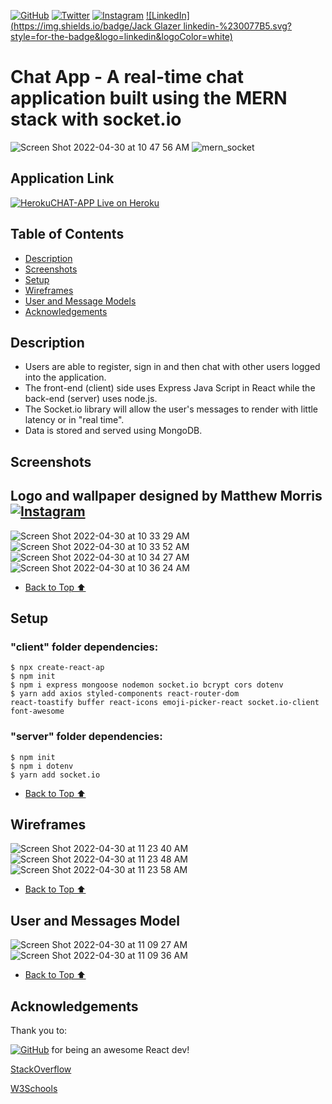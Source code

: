 [![GitHub](https://img.shields.io/badge/jackrobert0220-%23121011.svg?style=for-the-badge&logo=github&logoColor=white)](https://www.github.com/jackrobert0220)
[![Twitter](https://img.shields.io/badge/<jackglazzzer>-%231DA1F2.svg?style=for-the-badge&logo=Twitter&logoColor=white)](https://www.twitter.com/jackglazzzer)
[![Instagram](https://img.shields.io/badge/<jackglazzzer>-%23E4405F.svg?style=for-the-badge&logo=Instagram&logoColor=white)](https://www.instagram.com/jackglazzzer)
[![LinkedIn](https://img.shields.io/badge/Jack Glazer linkedin-%230077B5.svg?style=for-the-badge&logo=linkedin&logoColor=white)](https://www.linkedin.com/in/jack-glazer)

# Chat App - A real-time chat application built using the MERN stack with socket.io

![Screen Shot 2022-04-30 at 10 47 56 AM](https://user-images.githubusercontent.com/91999893/166124859-b78cd817-5cdc-47a8-b97a-9b1014c2b29b.jpeg)
![mern_socket](https://user-images.githubusercontent.com/91999893/166116881-d11ad35b-6f36-4330-8941-d9badaa726ac.png)

## Application Link
[![Heroku](https://img.shields.io/badge/heroku-%23430098.svg?style=for-the-badge&logo=heroku&logoColor=white)](https://fathomless-fjord-53432.herokuapp.com/)[CHAT-APP Live on Heroku](https://fathomless-fjord-53432.herokuapp.com/ "Live View")

## Table of Contents
- [Description](#description)
- [Screenshots](#screenshots)
- [Setup](#setup)
- [Wireframes](#wireframes)
- [User and Message Models](#user-and-messages-model)
- [Acknowledgements](#acknowledgements)

## Description

- Users are able to register, sign in and then chat with other users logged into the application.
- The front-end (client) side uses Express Java Script in React while the back-end (server) uses node.js.
- The Socket.io library will allow the user's messages to render with little latency or in "real time".
- Data is stored and served using MongoDB.

## Screenshots
## Logo and wallpaper designed by Matthew Morris [![Instagram](https://img.shields.io/badge/<mcmorrisdesign>-%23E4405F.svg?style=for-the-badge&logo=Instagram&logoColor=white)](https://www.instagram.com/mcmorrisdesign)
![Screen Shot 2022-04-30 at 10 33 29 AM](https://user-images.githubusercontent.com/91999893/166125489-c090e360-d339-4ddb-a70a-abcc11bf396e.png)
![Screen Shot 2022-04-30 at 10 33 52 AM](https://user-images.githubusercontent.com/91999893/166125492-5dc649c3-5427-4c93-8399-757c9fe47659.png)
![Screen Shot 2022-04-30 at 10 34 27 AM](https://user-images.githubusercontent.com/91999893/166125494-b72d8d79-65ea-41ae-9e5c-b578272b530b.png)
![Screen Shot 2022-04-30 at 10 36 24 AM](https://user-images.githubusercontent.com/91999893/166125496-386bce46-3004-4b08-b40d-1a885c67ebf3.png)


- [Back to Top ⬆️](#application-link)

## Setup
### "client" folder dependencies:
```
$ npx create-react-ap
$ npm init
$ npm i express mongoose nodemon socket.io bcrypt cors dotenv
$ yarn add axios styled-components react-router-dom
react-toastify buffer react-icons emoji-picker-react socket.io-client font-awesome
```
### "server" folder dependencies:
```
$ npm init
$ npm i dotenv
$ yarn add socket.io
```
- [Back to Top ⬆️](#application-link)

## Wireframes
![Screen Shot 2022-04-30 at 11 23 40 AM](https://user-images.githubusercontent.com/91999893/166117884-6f72964f-cbb1-449d-aad3-fd51af780bb9.png)
![Screen Shot 2022-04-30 at 11 23 48 AM](https://user-images.githubusercontent.com/91999893/166117896-c7052578-8982-4c4b-8cfd-ffb6e3b93cbd.png)
![Screen Shot 2022-04-30 at 11 23 58 AM](https://user-images.githubusercontent.com/91999893/166117909-ac1149aa-41c1-4b4d-87c2-368d95563fd7.png)
- [Back to Top ⬆️](#application-link)

## User and Messages Model
![Screen Shot 2022-04-30 at 11 09 27 AM](https://user-images.githubusercontent.com/91999893/166117952-f1b183f3-4369-4d0a-a19b-21f3173dd992.png)
![Screen Shot 2022-04-30 at 11 09 36 AM](https://user-images.githubusercontent.com/91999893/166117476-46b6b1e8-3b8f-42b6-bac6-99cd46e13f30.png)
- [Back to Top ⬆️](#application-link)

## Acknowledgements
Thank you to:

[![GitHub](https://img.shields.io/badge/nabilk11-%23121011.svg?style=for-the-badge&logo=github&logoColor=white)](https://github.com/nabilk11) for being an awesome React dev!

[StackOverflow](https://stackoverflow.com/)

[W3Schools](https://www.w3schools.com/)






